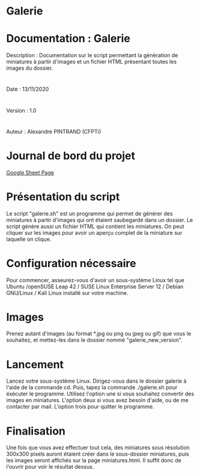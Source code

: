 # Galerie

#

# Documentation : Galerie
Description : Documentation sur le script permettant la génération de miniatures à partir d'images et un fichier HTML présentant toutes les images du dossier. 
#
Date : 13/11/2020
#
Version : 1.0
#
Auteur : Alexandre PINTRAND (CFPTi)

# Journal de bord du projet

[Google Sheet Page](https://docs.google.com/spreadsheets/d/1Chexdco4iAxcP0lvYeFR_NQPn_6iVqCuqNi7YbUr55U/edit?usp=sharing)

# Présentation du script

Le script "galerie.sh" est un programme qui permet de générer des miniatures à partir d'images qui ont étaient saubegardé dans un dossier. Le script génère aussi un fichier HTML qui contient les miniatures. On peut cliquer sur les images pour avoir un aperçu complet de la miniature sur laquelle on clique.

# Configuration nécessaire

Pour commencer, asseurez-vous d'avoir un sous-système Linux tel que Ubuntu /openSUSE Leap 42 / SUSE Linux Enterprise Server 12 / Debian GNU/Linux / Kali Linux installé sur votre machine.

# Images

Prenez autant d'images (au format *.jpg ou png ou jpeg ou gif) que vous le souhaitez, et mettez-les dans le dossier nommé "galerie_new_version".

# Lancement

Lancez votre sous-système Linux. Dirigez-vous dans le dossier galerie à l'aide de la commande cd. Puis, tapez la commande ./galerie.sh pour éxécuter le programme.
Utilisez l'option une si vous souhaitez convertir des images en miniatures. L'option deux si vous avez besoin d'aide, ou de me contacter par mail. L'option trois pour quitter le programme.

# Finalisation

Une fois que vous avez effectuer tout cela, des miniatures sous résolution 300x300 pixels auront étaient créer dans le sous-dossier miniatures, puis les images seront affichés sur la page miniatures.html. Il suffit donc de l'ouvrir pour voir le résultat dessus.
